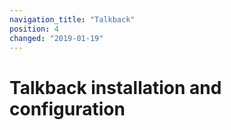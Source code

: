 ```yaml
---
navigation_title: "Talkback"
position: 4
changed: "2019-01-19"
---
```


# Talkback installation and configuration
